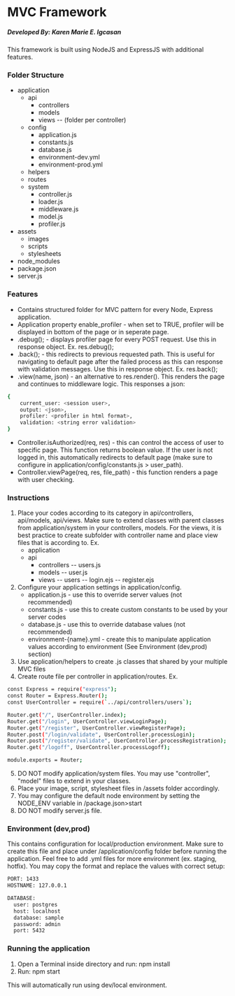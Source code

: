 # MVC Framework
##### Developed By: Karen Marie E. Igcasan
This framework is built using NodeJS and ExpressJS with additional features. 

### Folder Structure
- application
    - api
        - controllers
        - models
        - views
            --  (folder per controller)
    - config
        - application.js
        - constants.js
        - database.js
        - environment-dev.yml
        - environment-prod.yml
    - helpers
    - routes
    - system
        - controller.js
        - loader.js
        - middleware.js
        - model.js
        - profiler.js
- assets
    - images
    - scripts
    - stylesheets
- node_modules
- package.json
- server.js

### Features
- Contains structured folder for MVC pattern for every Node, Express application.
- Application property enable_profiler - when set to TRUE, profiler will be displayed in bottom of the page or in seperate page.
- .debug(); - displays profiler page for every POST request. Use this in response object. Ex. res.debug();
- .back(); - this redirects to previous requested path. This is useful for navigating to default page after the failed process as this can response with validation messages. Use this in response object. Ex. res.back();
- .view(name, json<optional>) - an alternative to res.render(). This renders the page and continues to middleware logic. This responses a json:
```sh
{
    current_user: <session user>, 
    output: <json>,
    profiler: <profiler in html format>,
    validation: <string error validation>
}
```
- Controller.isAuthorized(req, res) - this can control the access of user to specific page. This function returns boolean value. If the user is not logged in, this automatically redirects to default page (make sure to configure in application/config/constants.js > user_path).
- Controller.viewPage(req, res, file_path) - this function renders a page with user checking. 

### Instructions
1. Place your codes according to its category in api/controllers, api/models, api/views. Make sure to extend classes with parent classes from application/system in your controllers, models. For the views, it is best practice to create subfolder with controller name and place view files that is according to.
Ex. 
    - application
    -   api
        - controllers
            -- users.js
        - models
            -- user.js
        - views
            -- users
                -- login.ejs
                -- register.ejs
2. Configure your application settings in application/config. 
    - application.js - use this to override server values (not recommended)
    - constants.js - use this to create custom constants to be used by your server codes
    - database.js - use this to override database values (not recommended)
    - environment-{name}.yml - create this to manipulate application values according to environment (See Environment (dev,prod) section)
3. Use application/helpers to create .js classes that shared by your multiple MVC files
4. Create route file per controller in application/routes. 
Ex. 
```sh
const Express = require("express");
const Router = Express.Router();
const UserController = require(`../api/controllers/users`);

Router.get("/", UserController.index);
Router.get("/login", UserController.viewLoginPage);
Router.get("/register", UserController.viewRegisterPage);
Router.post("/login/validate", UserController.processLogin);
Router.post("/register/validate", UserController.processRegistration);
Router.get("/logoff", UserController.processLogoff);

module.exports = Router;
```
5. DO NOT modify application/system files. You may use "controller", "model" files to extend in your classes.
6. Place your image, script, stylesheet files in /assets folder accordingly.
7. You may configure the default node environment by setting the NODE_ENV variable in <directory>/package.json>start
8. DO NOT modify server.js file.


### Environment (dev,prod)
This contains configuration for local/production environment. Make sure to create this file and place under /application/config folder before running the application. Feel free to add .yml files for more environment (ex. staging, hotfix).
You may copy the format and replace the values with correct setup:
```sh
PORT: 1433
HOSTNAME: 127.0.0.1

DATABASE:
  user: postgres
  host: localhost
  database: sample
  password: admin
  port: 5432
```

### Running the application
1. Open a Terminal inside directory and run: npm install
2. Run: npm start

This will automatically run using dev/local environment. 